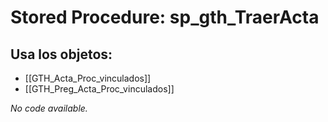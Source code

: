 # Stored Procedure: sp_gth_TraerActa

## Usa los objetos:
- [[GTH_Acta_Proc_vinculados]]
- [[GTH_Preg_Acta_Proc_vinculados]]

*No code available.*
